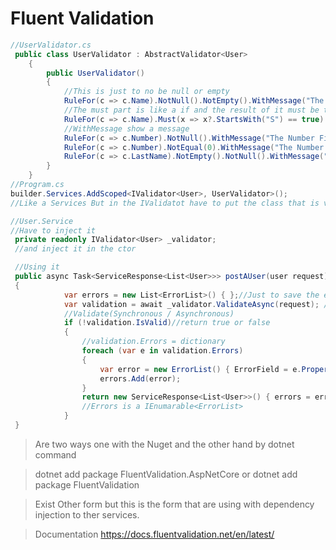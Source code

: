 # Fluent Validation

```c#
//UserValidator.cs
 public class UserValidator : AbstractValidator<User>
    {
        public UserValidator()
        {
            //This is just to no be null or empty
            RuleFor(c => c.Name).NotNull().NotEmpty().WithMessage("The Name field must be fill");
            //The must part is like a if and the result of it must be true to pass
            RuleFor(c => c.Name).Must(x => x?.StartsWith("S") == true).WithMessage("The Name fill need a S");
            //WithMessage show a message
            RuleFor(c => c.Number).NotNull().WithMessage("The Number Field must be fill");
            RuleFor(c => c.Number).NotEqual(0).WithMessage("The Number must be higher than zero");
            RuleFor(c => c.LastName).NotEmpty().NotNull().WithMessage("The LastName Field must be fill");
        }
    }
//Program.cs
builder.Services.AddScoped<IValidator<User>, UserValidator>();
//Like a Services But in the IValidatot have to put the class that is validating the UserValidator

//User.Service
//Have to inject it
 private readonly IValidator<User> _validator;
 //and inject it in the ctor

 //Using it
 public async Task<ServiceResponse<List<User>>> postAUser(user request)
 {
            var errors = new List<ErrorList>() { };//Just to save the errors
            var validation = await _validator.ValidateAsync(request); //You can use with a DB
            //Validate(Synchronous / Asynchronous)
            if (!validation.IsValid)//return true or false
            {
                //validation.Errors = dictionary
                foreach (var e in validation.Errors)
                {
                    var error = new ErrorList() { ErrorField = e.PropertyName,ErrorDescription = e.ErrorMessage };
                    errors.Add(error);
                }
                return new ServiceResponse<List<User>>() { errors = errors, Message = "Something Happen", Success = false };
                //Errors is a IEnumarable<ErrorList>
            }
 }
```

> Are two ways one with the Nuget and the other hand by dotnet command

> dotnet add package FluentValidation.AspNetCore or dotnet add package FluentValidation

> Exist Other form but this is the form that are using with dependency injection to ther services.

> Documentation https://docs.fluentvalidation.net/en/latest/

